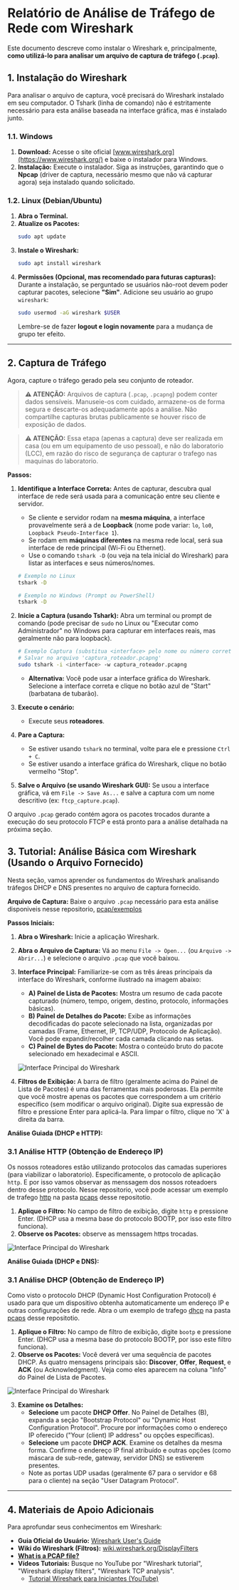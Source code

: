 # Relatório de Análise de Tráfego de Rede com Wireshark

Este documento descreve como instalar o Wireshark e, principalmente, **como utilizá-lo para analisar um arquivo de captura de tráfego (`.pcap`)**. 

## 1. Instalação do Wireshark

Para analisar o arquivo de captura, você precisará do Wireshark instalado em seu computador. O Tshark (linha de comando) não é estritamente necessário para esta análise baseada na interface gráfica, mas é instalado junto.

### 1.1. Windows

1.  **Download:** Acesse o site oficial [www.wireshark.org](https://www.wireshark.org/) e baixe o instalador para Windows.
2.  **Instalação:** Execute o instalador. Siga as instruções, garantindo que o **Npcap** (driver de captura, necessário mesmo que não vá capturar agora) seja instalado quando solicitado.

### 1.2. Linux (Debian/Ubuntu)

1.  **Abra o Terminal.**
2.  **Atualize os Pacotes:**
    ```bash
    sudo apt update
    ```
3.  **Instale o Wireshark:**
    ```bash
    sudo apt install wireshark
    ```
4.  **Permissões (Opcional, mas recomendado para futuras capturas):** Durante a instalação, se perguntado se usuários não-root devem poder capturar pacotes, selecione **"Sim"**. Adicione seu usuário ao grupo `wireshark`:
    ```bash
    sudo usermod -aG wireshark $USER
    ```
    Lembre-se de fazer **logout e login novamente** para a mudança de grupo ter efeito.

---


## 2. Captura de Tráfego

Agora, capture o tráfego gerado pela seu conjunto de roteador.

> **⚠️ ATENÇÃO:** Arquivos de captura (`.pcap`, `.pcapng`) podem conter dados sensíveis. Manuseie-os com cuidado, armazene-os de forma segura e descarte-os adequadamente após a análise. Não compartilhe capturas brutas publicamente se houver risco de exposição de dados.

> **⚠️ ATENÇÃO:** Essa etapa (apenas a captura) deve ser realizada em casa (ou em um equipamento de uso pessoal), e não do laboratorio (LCC), em razão do risco de segurança de capturar o trafego nas maquinas do laboratorio.


**Passos:**

1.  **Identifique a Interface Correta:** Antes de capturar, descubra qual interface de rede será usada para a comunicação entre seu cliente e servidor.
    *   Se cliente e servidor rodam na **mesma máquina**, a interface provavelmente será a de **Loopback** (nome pode variar: `lo`, `lo0`, `Loopback Pseudo-Interface 1`).
    *   Se rodam em **máquinas diferentes** na mesma rede local, será sua interface de rede principal (Wi-Fi ou Ethernet).
    *   Use o comando `tshark -D` (ou veja na tela inicial do Wireshark) para listar as interfaces e seus números/nomes.
    ```bash
    # Exemplo no Linux
    tshark -D

    # Exemplo no Windows (Prompt ou PowerShell)
    tshark -D
    ```

2.  **Inicie a Captura (usando Tshark):** Abra um terminal ou prompt de comando (pode precisar de `sudo` no Linux ou "Executar como Administrador" no Windows para capturar em interfaces reais, mas geralmente não para loopback).
    ```bash
    # Exemplo Captura (substitua <interface> pelo nome ou número correto)
    # Salvar no arquivo 'captura_roteador.pcapng'
    sudo tshark -i <interface> -w captura_roteador.pcapng
    ```
    *   **Alternativa:** Você pode usar a interface gráfica do Wireshark. Selecione a interface correta e clique no botão azul de "Start" (barbatana de tubarão).

3.  **Execute o cenário:**
    *   Execute seus **roteadores**.


4.  **Pare a Captura:**
    *   Se estiver usando `tshark` no terminal, volte para ele e pressione `Ctrl + C`.
    *   Se estiver usando a interface gráfica do Wireshark, clique no botão vermelho "Stop".

5.  **Salve o Arquivo (se usando Wireshark GUI):** Se usou a interface gráfica, vá em `File -> Save As...` e salve a captura com um nome descritivo (ex: `ftcp_capture.pcap`). 

O arquivo `.pcap` gerado contém agora os pacotes trocados durante a execução do seu protocolo FTCP e está pronto para a análise detalhada na próxima seção.


## 3. Tutorial: Análise Básica com Wireshark (Usando o Arquivo Fornecido)

Nesta seção, vamos aprender os fundamentos do Wireshark analisando tráfegos DHCP e DNS presentes no arquivo de captura fornecido.

**Arquivo de Captura:** Baixe o arquivo `.pcap` necessário para esta análise disponiveis nesse repositorio, 
[pcap/exemplos](pcaps/exemplos/) 

**Passos Iniciais:**

1.  **Abra o Wireshark:** Inicie a aplicação Wireshark.
2.  **Abra o Arquivo de Captura:** Vá ao menu `File -> Open...` (ou `Arquivo -> Abrir...`) e selecione o arquivo `.pcap` que você baixou.
3.  **Interface Principal:** Familiarize-se com as três áreas principais da interface do Wireshark, conforme ilustrado na imagem abaixo:
    *   **A) Painel de Lista de Pacotes:** Mostra um resumo de cada pacote capturado (número, tempo, origem, destino, protocolo, informações básicas).
    *   **B) Painel de Detalhes do Pacote:** Exibe as informações decodificadas do pacote selecionado na lista, organizadas por camadas (Frame, Ethernet, IP, TCP/UDP, Protocolo de Aplicação). Você pode expandir/recolher cada camada clicando nas setas.
    *   **C) Painel de Bytes do Pacote:** Mostra o conteúdo bruto do pacote selecionado em hexadecimal e ASCII.

    ![Interface Principal do Wireshark](img/dhcp.png) 


4.  **Filtros de Exibição:** A barra de filtro (geralmente acima do Painel de Lista de Pacotes) é uma das ferramentas mais poderosas. Ela permite que você mostre apenas os pacotes que correspondem a um critério específico (sem modificar o arquivo original). Digite sua expressão de filtro e pressione Enter para aplicá-la. Para limpar o filtro, clique no 'X' à direita da barra.

**Análise Guiada (DHCP e HTTP):**

### 3.1 Análise HTTP (Obtenção de Endereço IP)

Os nossos roteadores estão utilizando protocolos das camadas superiores (para viabilizar o laboratorio). Especificamente, o protocolo de aplicação `http`. E por isso vamos observar as menssagem dos nossos roteadoers dentro desse protocolo. Nesse repositorio, você pode acessar um exemplo de trafego [http](./pcaps/socks-http-example.pcap) na pasta [pcaps](./pcaps/) desse repositotio.

1.  **Aplique o Filtro:** No campo de filtro de exibição, digite `http` e pressione Enter. (DHCP usa a mesma base do protocolo BOOTP, por isso este filtro funciona).
2.  **Observe os Pacotes:** observe as menssagem https trocadas.

  ![Interface Principal do Wireshark](img/http.png)

**Análise Guiada (DHCP e DNS):**

### 3.1 Análise DHCP (Obtenção de Endereço IP)

Como visto o protocolo DHCP (Dynamic Host Configuration Protocol) é usado para que um dispositivo obtenha automaticamente um endereço IP e outras configurações de rede. Abra o um exemplo de trafego [dhcp](./pcaps/dhcp.pcap) na pasta [pcaps](./pcaps/) desse repositotio.

1.  **Aplique o Filtro:** No campo de filtro de exibição, digite `bootp` e pressione Enter. (DHCP usa a mesma base do protocolo BOOTP, por isso este filtro funciona).
2.  **Observe os Pacotes:** Você deverá ver uma sequência de pacotes DHCP. As quatro mensagens principais são: **Discover**, **Offer**, **Request**, e **ACK** (ou Acknowledgment). Veja como eles aparecem na coluna "Info" do Painel de Lista de Pacotes.

  ![Interface Principal do Wireshark](img/dhcp.png) 

3.  **Examine os Detalhes:**
    *   **Selecione** um pacote **DHCP Offer**. No Painel de Detalhes (B), expanda a seção "Bootstrap Protocol" ou "Dynamic Host Configuration Protocol". Procure por informações como o endereço IP oferecido ("Your (client) IP address" ou opções específicas).
    *   **Selecione** um pacote **DHCP ACK**. Examine os detalhes da mesma forma. Confirme o endereço IP final atribuído e outras opções (como máscara de sub-rede, gateway, servidor DNS) se estiverem presentes.
    *   Note as portas UDP usadas (geralmente 67 para o servidor e 68 para o cliente) na seção "User Datagram Protocol".

---

## 4. Materiais de Apoio Adicionais

Para aprofundar seus conhecimentos em Wireshark:

*   **Guia Oficial do Usuário:** [Wireshark User's Guide](https://www.wireshark.org/docs/wsug_html_chunked/)
*   **Wiki do Wireshark (Filtros):** [wiki.wireshark.org/DisplayFilters](https://wiki.wireshark.org/DisplayFilters)
* **[What is a PCAP file? ](https://www.endace.com/learn/what-is-a-pcap-file)**
*   **Vídeos Tutoriais:** Busque no YouTube por "Wireshark tutorial", "Wireshark display filters", "Wireshark TCP analysis".
    *  [Tutorial Wireshark para Iniciantes (YouTube)](https://www.youtube.com/watch?v=4rQ3evV600Y)
